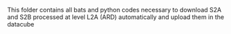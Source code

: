 This folder contains all bats and python codes necessary to download S2A and S2B processed at level L2A (ARD) automatically and upload them in the datacube
